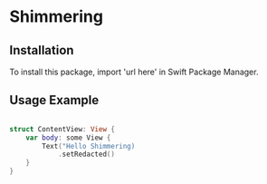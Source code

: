 # Shimmering

## Installation

To install this package, import 'url here' in Swift Package Manager.

## Usage Example

``` swift

struct ContentView: View {
    var body: some View {
        Text("Hello Shimmering)
            .setRedacted()
    }
}

```

